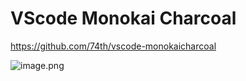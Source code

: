 # VScode Monokai Charcoal

https://github.com/74th/vscode-monokaicharcoal

![image.png](https://s2.loli.net/2024/02/14/1qG2jNJPd4ZWeD9.png)